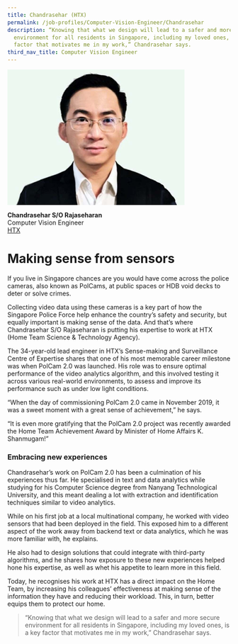 ```yaml
---
title: Chandrasehar (HTX)
permalink: /job-profiles/Computer-Vision-Engineer/Chandrasehar
description: “Knowing that what we design will lead to a safer and more secure
  environment for all residents in Singapore, including my loved ones, is a key
  factor that motivates me in my work,” Chandrasehar says.
third_nav_title: Computer Vision Engineer
---
```


<img src="/images/eric-tan-l.jpg" alt="Eric Tan" style="width:400px;" align="left">
<br clear="left">

**Chandrasehar S/O Rajaseharan**<br>
Computer Vision Engineer<br>
[HTX](https://www.htx.gov.sg/)

# Making sense from sensors

If you live in Singapore chances are you would have come across the police cameras, also known as PolCams, at public spaces or HDB void decks to deter or solve crimes.

Collecting video data using these cameras is a key part of how the Singapore Police Force help enhance the country’s safety and security, but equally important is making sense of the data. And that’s where Chandrasehar S/O Rajaseharan is putting his expertise to work at HTX (Home Team Science & Technology Agency).

The 34-year-old lead engineer in HTX’s Sense-making and Surveillance Centre of Expertise shares that one of his most memorable career milestone was when PolCam 2.0 was launched. His role was to ensure optimal performance of the video analytics algorithm, and this involved testing it across various real-world environments, to assess and improve its performance such as under low light conditions. 

“When the day of commissioning PolCam 2.0 came in November 2019, it was a sweet moment with a great sense of achievement,” he says. 

“It is even more gratifying that the PolCam 2.0 project was recently awarded the Home Team Achievement Award by Minister of Home Affairs K. Shanmugam!”


### Embracing new experiences

Chandrasehar’s work on PolCam 2.0 has been a culmination of his experiences thus far. He specialised in text and data analytics while studying for his Computer Science degree from Nanyang Technological University, and this meant dealing a lot with extraction and identification techniques similar to video analytics.

While on his first job at a local multinational company, he worked with video sensors that had been deployed in the field. This exposed him to a different aspect of the work away from backend text or data analytics, which he was more familiar with, he explains. 

He also had to design solutions that could integrate with third-party algorithms, and he shares how exposure to these new experiences helped hone his expertise, as well as whet his appetite to learn more in this field.

Today, he recognises his work at HTX has a direct impact on the Home Team, by increasing his colleagues’ effectiveness at making sense of the information they have and reducing their workload. This, in turn, better equips them to protect our home. 

> “Knowing that what we design will lead to a safer and more secure environment for all residents in Singapore, including my loved ones, is a key factor that motivates me in my work,” Chandrasehar says.